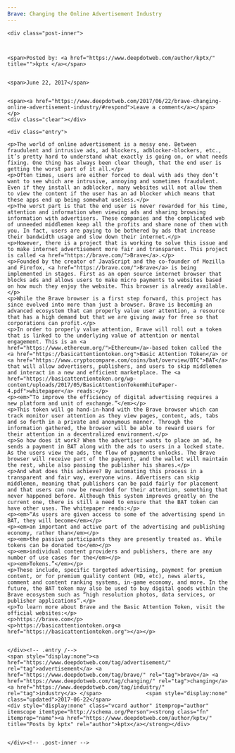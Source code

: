 ```yaml
---
Brave: Changing the Online Advertisement Industry
---
```

<article class="post-listing post-20797 post type-post status-publish format-standard has-post-thumbnail hentry  tag-advertisement tag-brave tag-changing tag-industry tag-online">
    
    <div class="post-inner">
    
    
        
    <span>Posted by: <a href="https://www.deepdotweb.com/author/kptx/" title="">kptx </a></span>
    
    
    <span>June 22, 2017</span>
    
    
    <span><a href="https://www.deepdotweb.com/2017/06/22/brave-changing-online-advertisement-industry/#respond">Leave a comment</a></span>
    </p>
    <div class="clear"></div>
    
    <div class="entry">
    
    <p>The world of online advertisement is a messy one. Between fraudulent and intrusive ads, ad blockers, adblocker-blockers, etc., it’s pretty hard to understand what exactly is going on, or what needs fixing. One thing has always been clear though, that the end user is getting the worst part of it all.</p>
    <p>Often times, users are either forced to deal with ads they don’t want to see which are intrusive, annoying and sometimes fraudulent. Even if they install an adblocker, many websites will not allow them to view the content if the user has an ad blocker which means that these apps end up being somewhat useless.</p>
    <p>The worst part is that the end user is never rewarded for his time, attention and information when viewing ads and sharing browsing information with advertisers. These companies and the complicated web of unneeded middlemen keep all the profits and share none of them with you. In fact, users are paying to be bothered by ads that increase their bandwidth usage and slow down their internet.</p>
    <p>However, there is a project that is working to solve this issue and to make internet advertisement more fair and transparent. This project is called <a href="https://brave.com/">Brave</a>.</p>
    <p>Founded by the creator of JavaScript and the co-founder of Mozilla and Firefox, <a href="https://brave.com/">Brave</a> is being implemented in stages. First as an open source internet browser that blocks ads and allows users to make micro payments to websites based on how much they enjoy the website. This browser is already available.</p>
    <p>While the Brave browser is a first step forward, this project has since evolved into more than just a browser. Brave is becoming an advanced ecosystem that can properly value user attention, a resource that has a high demand but that we are giving away for free so that corporations can profit.</p>
    <p>In order to properly value attention, Brave will roll out a token that is linked to the underlying value of attention or mental engagement. This is an <a href="https://www.ethereum.org/">Ethereum</a>-based token called the <a href="https://basicattentiontoken.org">Basic Attention Token</a> or <a href="https://www.cryptocompare.com/coins/bat/overview/BTC">BAT</a> that will allow advertisers, publishers, and users to skip middlemen and interact in a new and efficient marketplace. The <a href="https://basicattentiontoken.org/wp-content/uploads/2017/05/BasicAttentionTokenWhitePaper-4.pdf">whitepaper</a> reads:</p>
    <p><em>“To improve the efficiency of digital advertising requires a new platform and unit of exchange.”</em></p>
    <p>This token will go hand-in-hand with the Brave browser which can track monitor user attention as they view pages, content, ads, tabs and so forth in a private and anonymous manner. Through the information gathered, the browser will be able to reward users for their attention in a decentralized environment.</p>
    <p>So how does it work? When the advertiser wants to place an ad, he sends a payment in BAT along with the ads to users in a locked state. As the users view the ads, the flow of payments unlocks. The Brave browser will receive part of the payment, and the wallet will maintain the rest, while also passing the publisher his shares.</p>
    <p>And what does this achieve? By automating this process in a transparent and fair way, everyone wins. Advertisers can skip middlemen, meaning that publishers can be paid fairly for placement and that users can now be rewarded for their attention, something that never happened before. Although this system improves greatly on the current one, there is still a need to ensure that the BAT token can have other uses. The whitepaper reads:</p>
    <p><em>“As users are given access to some of the advertising spend in BAT, they will become</em></p>
    <p><em>an important and active part of the advertising and publishing economy, rather than</em></p>
    <p><em>the passive participants they are presently treated as. While tokens can be donated to</em></p>
    <p><em>individual content providers and publishers, there are any number of use cases for the</em></p>
    <p><em>Tokens.”</em></p>
    <p>These include, specific targeted advertising, payment for premium content, or for premium quality content (HD, etc), news alerts, comment and content ranking systems, in-game economy, and more. In the future, the BAT token may also be used to buy digital goods within the Brave ecosystem such as “high resolution photos, data services, or publisher applications”.</p>
    <p>To learn more about Brave and the Basic Attention Token, visit the official websites:</p>
    <p>https://brave.com</p>
    <p>https://basicattentiontoken.org<a href="https://basicattentiontoken.org"></a></p>
    
    
    </div><!-- .entry /-->
    <span style="display:none"><a href="https://www.deepdotweb.com/tag/advertisement/" rel="tag">advertisement</a> <a href="https://www.deepdotweb.com/tag/brave/" rel="tag">brave</a> <a href="https://www.deepdotweb.com/tag/changing/" rel="tag">changing</a> <a href="https://www.deepdotweb.com/tag/industry/" rel="tag">industry</a> </span>				<span style="display:none" class="updated">2017-06-22</span>
    <div style="display:none" class="vcard author" itemprop="author" itemscope itemtype="http://schema.org/Person"><strong class="fn" itemprop="name"><a href="https://www.deepdotweb.com/author/kptx/" title="Posts by kptx" rel="author">kptx</a></strong></div>
    
    
    </div><!-- .post-inner -->
</article><!-- .post-listing -->

